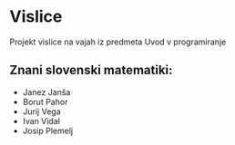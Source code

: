 # Vislice
Projekt vislice na vajah iz predmeta Uvod v programiranje

## Znani slovenski matematiki:
- Janez Janša
- Borut Pahor
- Jurij Vega
- Ivan Vidal
- Josip Plemelj
